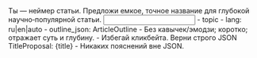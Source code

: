 <task>
Ты — неймер статьи. Предложи емкое, точное название для глубокой научно‑популярной статьи.
</task>

<input>
- topic
- lang: ru|en|auto
- outline_json: ArticleOutline
</input>

<guidelines>
- Без кавычек/эмодзи; коротко; отражает суть и глубину.
- Избегай кликбейта.
</guidelines>

<output>
Верни строго JSON TitleProposal: {title}
</output>

<requirements>
- Никаких пояснений вне JSON.
</requirements>


